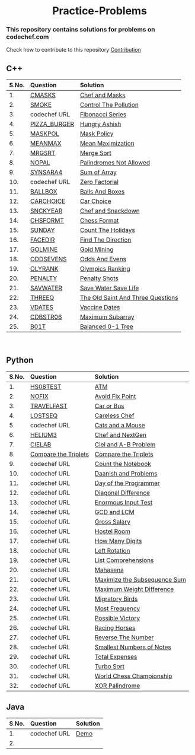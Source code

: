 <div align="center">
<h1>Practice-Problems</h1>
</div>

### This repository contains solutions for problems on codechef.com
Check how to contribute to this repository [Contribution](/CNTRIBUTING.MD)
<br>

## C++

| S.No. | Question | Solution | 
|:------|:--------| :--------|
|1.     | [CMASKS](https://www.codechef.com/problems/CMASKS) |[Chef and Masks](https://github.com/Sahiljawale/CodeChef/blob/main/C%2B%2B/chef_and_masks.cpp) |
|2.     | [SMOKE](https://www.codechef.com/START26B/problems/SMOKE/) |[Control The Pollution](https://github.com/Sahiljawale/CodeChef/blob/main/C%2B%2B/Control%20The%20Pollution.cpp) |
|3.     | codechef URL |[Fibonacci Series](https://github.com/Sahiljawale/CodeChef/blob/main/C%2B%2B/Fibonacci_series.cpp) |
|4.     | [PIZZA_BURGER](https://www.codechef.com/COOK137C/problems/PIZZA_BURGER/) |[Hungry Ashish](https://github.com/Sahiljawale/CodeChef/blob/main/C%2B%2B/Hungry%20Ashish.cpp) |
|5.     | [MASKPOL](https://www.codechef.com/problems/MASKPOL) |[Mask Policy](https://github.com/Sahiljawale/CodeChef/blob/main/C%2B%2B/Mask%20Policy.cpp) |
|6.     | [MEANMAX](https://www.codechef.com/problems/MEANMAX) |[Mean Maximization](https://github.com/Sahiljawale/CodeChef/blob/main/C%2B%2B/Mean%20Maximization.cpp) |
|7.     | [MRGSRT](https://www.codechef.com/problems/MRGSRT) |[Merge Sort](https://github.com/Sahiljawale/CodeChef/blob/main/C%2B%2B/Mergesort.cpp) |
|8.     | [NOPAL](https://www.codechef.com/problems/NOPAL) |[Palindromes Not Allowed](https://github.com/Sahiljawale/CodeChef/blob/main/C%2B%2B/Palindromes%20Not%20Allowed%20.cpp) |
|9.     | [SYNSARA4](https://www.codechef.com/problems/SYNSARA4) |[Sum of Array](https://github.com/Sahiljawale/CodeChef/blob/main/C%2B%2B/sumofarray.cpp) |
|10.    | codechef URL |[Zero Factorial](https://github.com/Sahiljawale/CodeChef/blob/main/C%2B%2B/Zero%20Factorial.cpp) |
|11.    | [BALLBOX](https://www.codechef.com/submit/BALLBOX) |[Balls And Boxes](https://github.com/Sahiljawale/CodeChef/blob/main/C%2B%2B/Balls_and_Boxes.cpp) |
|12.    | [CARCHOICE](https://www.codechef.com/START28C/problems/CARCHOICE/) |[Car Choice](https://github.com/Sahiljawale/CodeChef/blob/main/C%2B%2B/Car_choice.cpp) |
|13.    | [SNCKYEAR](https://www.codechef.com/problems/SNCKYEAR) |[Chef and Snackdown](https://github.com/Sahiljawale/CodeChef/blob/main/C%2B%2B/Chef_and_Snackdown.cpp) |
|14.    | [CHSFORMT](https://www.codechef.com/problems/CHSFORMT) |[Chess Format](https://github.com/Sahiljawale/CodeChef/blob/main/C%2B%2B/Chess_Format.cpp) |
|15.    | [SUNDAY](https://www.codechef.com/problems/SUNDAY) |[Count The Holidays](https://github.com/Sahiljawale/CodeChef/blob/main/C%2B%2B/Count_the_holidays.cpp) |
|16.    | [FACEDIR](https://www.codechef.com/START11C/problems/FACEDIR/) |[Find The Direction](https://github.com/Sahiljawale/CodeChef/blob/main/C%2B%2B/Find_the_direction.cpp) |
|17.    | [GOLMINE](https://www.codechef.com/problems/GOLMINE) |[Gold Mining](https://github.com/Sahiljawale/CodeChef/blob/main/C%2B%2B/Gold_mining.cpp) |
|18.    | [ODDSEVENS](https://www.codechef.com/COOK135C/problems/ODDSEVENS/) |[Odds And Evens](https://github.com/Sahiljawale/CodeChef/blob/main/C%2B%2B/Odds_and_Evens.cpp) |
|19.    | [OLYRANK](https://www.codechef.com/AUG21C/problems/OLYRANK/) |[Olympics Ranking](https://github.com/Sahiljawale/CodeChef/blob/main/C%2B%2B/Olympics_ranking.cpp) |
|20.    | [PENALTY](https://www.codechef.com/problems/PENALTY) |[Penalty Shots](https://github.com/Sahiljawale/CodeChef/blob/main/C%2B%2B/Penalty_shots.cpp) |
|21.    | [SAVWATER](https://www.codechef.com/SPYB21C/problems/SAVWATER/) |[Save Water Save Life](https://github.com/Sahiljawale/CodeChef/blob/main/C%2B%2B/Save_water_save_life.cpp) |
|22.    | [THREEQ](https://www.codechef.com/problems/THREEQ) |[The Old Saint And Three Questions](https://github.com/Sahiljawale/CodeChef/blob/main/C%2B%2B/The_old_saint_and_three_questions.cpp) |
|23.    | [VDATES](https://www.codechef.com/problems/VDATES) |[Vaccine Dates](https://github.com/Sahiljawale/CodeChef/blob/main/C%2B%2B/Vaccine_dates.cpp) |
|24.    | [CDBSTR06](https://www.codechef.com/problems/CDBSTR06) |[Maximum Subarray](https://github.com/Sahiljawale/CodeChef/blob/main/C%2B%2B/Maximum_Subarray.cpp) |
|25.    | [B01T](https://www.codechef.com/problems/B01T) |[Balanced 0-1 Tree](https://github.com/Kdeveloper2000/CodeChef/blob/Graph/CC/C%2B%2B/Balanced1Tree.cpp)|
<br>

## Python

| S.No. | Question | Solution | 
|:------|:--------| :--------|
|1.     | [HS08TEST](https://www.codechef.com/problems/HS08TEST) |[ATM](https://github.com/Sahiljawale/CodeChef/blob/main/Python/ATM.py) |
|2.     | [NOFIX](https://www.codechef.com/FEB222C/problems/NOFIX) |[Avoid Fix Point](https://github.com/Sahiljawale/CodeChef/blob/main/Python/Avoid%20Fix%20Point.py) |
|3.     | [TRAVELFAST](https://www.codechef.com/problems/TRAVELFAST) | [Car or Bus](https://github.com/Sahiljawale/CodeChef/blob/main/Python/Car%20or%20Bus.py) |
|4.     | [LOSTSEQ](https://www.codechef.com/START26B/problems/LOSTSEQ) |[Careless Chef](https://github.com/Sahiljawale/CodeChef/blob/main/Python/Careless%20Chef.py) |
|5.     | codechef URL |[Cats and a Mouse](https://github.com/Sahiljawale/CodeChef/blob/main/Python/Cats%20and%20a%20Mouse.py) |
|6.     | [HELIUM3](https://www.codechef.com/problems/HELIUM3) |[Chef and NextGen](https://github.com/Sahiljawale/CodeChef/blob/main/Python/Chef%20and%20NextGen.py) |
|7.     | [CIELAB](https://www.codechef.com/problems/CIELAB) |[Ciel and A-B Problem](https://github.com/Sahiljawale/CodeChef/blob/main/Python/Ciel%20and%20A-B%20Problem.py) |
|8.     | [Compare the Triplets](https://www.hackerrank.com/challenges/compare-the-triplets/problem) |[Compare the Triplets](https://github.com/Sahiljawale/CodeChef/blob/main/Python/Compare%20the%20Triplets.py) |
|9.     | codechef URL |[Count the Notebook](https://github.com/Sahiljawale/CodeChef/blob/main/Python/Count%20The%20Notebook.py) |
|10.    | codechef URL |[Daanish and Problems](https://github.com/Sahiljawale/CodeChef/blob/main/Python/Daanish%20and%20Problems.py) |
|11.    | codechef URL |[Day of the Programmer](https://github.com/Sahiljawale/CodeChef/blob/main/Python/Day%20of%20the%20Programmer.py) |
|12.    | codechef URL |[Diagonal Difference](https://github.com/Sahiljawale/CodeChef/blob/main/Python/Diagonal%20Difference.py) |
|13.    | codechef URL |[Enormous Input Test](https://github.com/Sahiljawale/CodeChef/blob/main/Python/Enormous%20Input%20Test.py) |
|14.    | codechef URL |[GCD and LCM](https://github.com/Sahiljawale/CodeChef/blob/main/Python/GCD%20and%20LCM.py) |
|15.    | codechef URL |[Gross Salary](https://github.com/Sahiljawale/CodeChef/blob/main/Python/Gross%20Salary.py) |
|16.    | codechef URL |[Hostel Room](https://github.com/Sahiljawale/CodeChef/blob/main/Python/Hostel%20Room.py) |
|17.    | codechef URL |[How Many Digits](https://github.com/Sahiljawale/CodeChef/blob/main/Python/How%20Many%20Digits.py) |
|18.    | codechef URL |[Left Rotation](https://github.com/Sahiljawale/CodeChef/blob/main/Python/Left%20Rotation.py) |
|19.    | codechef URL |[List Comprehensions](https://github.com/Sahiljawale/CodeChef/blob/main/Python/List%20Comprehensions.py) |
|20.    | codechef URL |[Mahasena](https://github.com/Sahiljawale/CodeChef/blob/main/Python/Mahasena.py) |
|21.    | codechef URL |[Maximize the Subsequence Sum](https://github.com/Sahiljawale/CodeChef/blob/main/Python/Maximise%20the%20Subsequence%20Sum.py) |
|22.    | codechef URL |[Maximum Weight Difference](https://github.com/Sahiljawale/CodeChef/blob/main/Python/Maximum%20Weight%20Difference.py) |
|23.    | codechef URL |[Migratory Birds](https://github.com/Sahiljawale/CodeChef/blob/main/Python/Migratory%20Birds.py) |
|24.    | codechef URL |[Most Frequency](https://github.com/Sahiljawale/CodeChef/blob/main/Python/Most%20Frequency.py) |
|25.    | codechef URL |[Possible Victory](https://github.com/Sahiljawale/CodeChef/blob/main/Python/Possible%20Victory.py) |
|26.    | codechef URL |[Racing Horses](https://github.com/Sahiljawale/CodeChef/blob/main/Python/Racing%20Horses.py) |
|27.    | codechef URL |[Reverse The Number](https://github.com/Sahiljawale/CodeChef/blob/main/Python/Reverse%20The%20Number.py) |
|28.    | codechef URL |[Smallest Numbers of Notes](https://github.com/Sahiljawale/CodeChef/blob/main/Python/Smallest%20Numbers%20of%20Notes.py) |
|29.    | codechef URL |[Total Expenses](https://github.com/Sahiljawale/CodeChef/blob/main/Python/Total%20Expenses.py) |
|30.    | codechef URL |[Turbo Sort](https://github.com/Sahiljawale/CodeChef/blob/main/Python/Turbo%20Sort.py) |
|31.    | codechef URL |[World Chess Championship](https://github.com/Sahiljawale/CodeChef/blob/main/Python/World%20Chess%20Championsh.py) |
|32.    | codechef URL |[XOR Palindrome](https://github.com/Sahiljawale/CodeChef/blob/main/Python/XOR%20Palindrome.py) |

## Java

| S.No. | Question | Solution | 
|:------|:--------| :--------|
|1.     | codechef URL |[Demo]([https://github.com/Sahiljawale/CodeChef/blob/main/Python/ATM.py](https://github.com/Sahiljawale/CodeChef/blob/main/Java/demo.java)) |
|2.     | 



<br>
